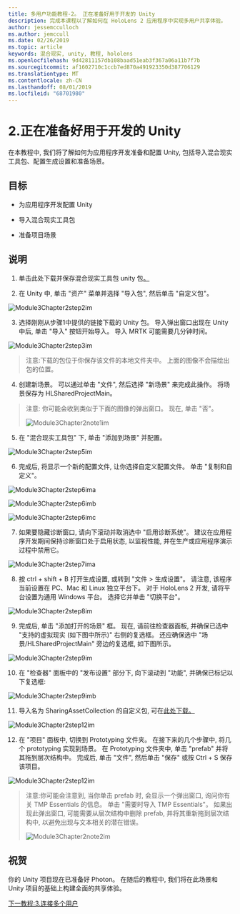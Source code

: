 ```yaml
---
title: 多用户功能教程-2。 正在准备好用于开发的 Unity
description: 完成本课程以了解如何在 HoloLens 2 应用程序中实现多用户共享体验。
author: jessemcculloch
ms.author: jemccull
ms.date: 02/26/2019
ms.topic: article
keywords: 混合现实, unity, 教程, hololens
ms.openlocfilehash: 9d42811157db108baad51eab3f367a06a11b7f7b
ms.sourcegitcommit: af1602710c1ccb7ed870a491923350d387706129
ms.translationtype: MT
ms.contentlocale: zh-CN
ms.lasthandoff: 08/01/2019
ms.locfileid: "68701980"
---
```

# <a name="2-getting-unity-ready-for-development"></a>2.正在准备好用于开发的 Unity 


在本教程中, 我们将了解如何为应用程序开发准备和配置 Unity, 包括导入混合现实工具包、配置生成设置和准备场景。

## <a name="objectives"></a>目标

- 为应用程序开发配置 Unity

- 导入混合现实工具包

- 准备项目场景

## <a name="instructions"></a>说明

1. 单击此处下载并保存混合现实工具包 unity 包[。](https://github.com/microsoft/MixedRealityToolkit-Unity/releases/download/v2.0.0-RC2.1/Microsoft.MixedReality.Toolkit.Unity.Foundation-v2.0.0-RC2.1.unitypackage)

2. 在 Unity 中, 单击 "资产" 菜单并选择 "导入包", 然后单击 "自定义包"。

![Module3Chapter2step2im](images/module3chapter2step2im.PNG)

3. 选择刚刚从步骤1中提供的链接下载的 Unity 包。 导入弹出窗口出现在 Unity 中后, 单击 "导入" 按钮开始导入。 导入 MRTK 可能需要几分钟时间。

![Module3Chapter2step3im](images/module3chapter2step3im.PNG)

> 注意:下载的包位于你保存该文件的本地文件夹中。 上面的图像不会描绘出包的位置。

4. 创建新场景。 可以通过单击 "文件", 然后选择 "新场景" 来完成此操作。 将场景保存为 HLSharedProjectMain。

> 注意: 你可能会收到类似于下面的图像的弹出窗口。 现在, 单击 "否"。
>
> ![Module3Chapter2note1im](images/module3chapter2note1im.PNG)

5. 在 "混合现实工具包" 下, 单击 "添加到场景" 并配置。

![Module3Chapter2step5im](images/module3chapter2step5im.PNG)

6. 完成后, 将显示一个新的配置文件, 让你选择自定义配置文件。 单击 "复制和自定义"。

![Module3Chapter2step6ima](images/module3chapter2step6ima.PNG)

![Module3Chapter2step6imb](images/module3chapter2step6imb.PNG)

![Module3Chapter2step6imc](images/module3chapter2step6imc.PNG)

7. 如果要隐藏诊断窗口, 请向下滚动并取消选中 "启用诊断系统"。 建议在应用程序开发期间保持诊断窗口处于启用状态, 以监视性能, 并在生产或应用程序演示过程中禁用它。 

![Module3Chapter2step7ima](images/module3chapter2step7ima.PNG)

8. 按 ctrl + shift + B 打开生成设置, 或转到 "文件 > 生成设置"。 请注意, 该程序当前设置在 PC、Mac 和 Linux 独立平台下。 对于 HoloLens 2 开发, 请将平台设置为通用 Windows 平台。 选择它并单击 "切换平台"。

![Module3Chapter2step8im](images/module3chapter2step8im.PNG)

9. 完成后, 单击 "添加打开的场景" 框。 现在, 请前往检查器面板, 并确保已选中 "支持的虚拟现实 (如下图中所示)" 右侧的复选框。 还应确保选中 "场景/HLSharedProjectMain" 旁边的复选框, 如下图所示。

![Module3Chapter2step9im](images/module3chapter2step9im.PNG)

10. 在 "检查器" 面板中的 "发布设置" 部分下, 向下滚动到 "功能", 并确保已标记以下复选框:

![Module3Chapter2step9imb](images/module3chapter2step9imb.PNG)

11. 导入名为 SharingAssetCollection 的自定义包, 可在[此处下载。](https://github.com/microsoft/MixedRealityLearning/releases/tag/development)

![Module3Chapter2step12im](images/module3chapter2step11im.PNG)

12. 在 "项目" 面板中, 切换到 Prototyping 文件夹。 在接下来的几个步骤中, 将几个 prototyping 实现到场景。 在 Prototyping 文件夹中, 单击 "prefab" 并将其拖到层次结构中。 完成后, 单击 "文件", 然后单击 "保存" 或按 Ctrl + S 保存该项目。

![Module3Chapter2step12im](images/module3chapter2step12im.PNG)

   > 注意:你可能会注意到, 当你单击 prefab 时, 会显示一个弹出窗口, 询问你有关 TMP Essentials 的信息。 单击 "需要时导入 TMP Essentials"。 如果出现此弹出窗口, 可能需要从层次结构中删除 prefab, 并将其重新拖到层次结构中, 以避免出现与文本相关的潜在错误。
   >
>![Module3Chapter2note2im](images/module3chapter2note2im.PNG)


## <a name="congratulations"></a>祝贺

你的 Unity 项目现在已准备好 Photon。 在随后的教程中, 我们将在此场景和 Unity 项目的基础上构建全面的共享体验。

[下一教程:3.连接多个用户](mrlearning-sharing(photon)-ch3.md)

